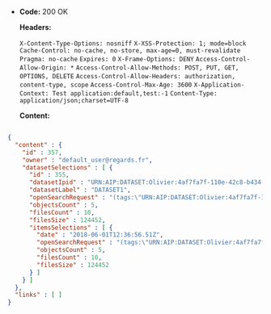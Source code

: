 * **Code:** 200 OK

  **Headers:**

  `X-Content-Type-Options: nosniff`
  `X-XSS-Protection: 1; mode=block`
  `Cache-Control: no-cache, no-store, max-age=0, must-revalidate`
  `Pragma: no-cache`
  `Expires: 0`
  `X-Frame-Options: DENY`
  `Access-Control-Allow-Origin: *`
  `Access-Control-Allow-Methods: POST, PUT, GET, OPTIONS, DELETE`
  `Access-Control-Allow-Headers: authorization, content-type, scope`
  `Access-Control-Max-Age: 3600`
  `X-Application-Context: Test application:default,test:-1`
  `Content-Type: application/json;charset=UTF-8`

  **Content:**

```json

{
  "content" : {
    "id" : 357,
    "owner" : "default_user@regards.fr",
    "datasetSelections" : [ {
      "id" : 355,
      "datasetIpid" : "URN:AIP:DATASET:Olivier:4af7fa7f-110e-42c8-b434-7c863c280548:V1",
      "datasetLabel" : "DATASET1",
      "openSearchRequest" : "(tags:\"URN:AIP:DATASET:Olivier:4af7fa7f-110e-42c8-b434-7c863c280548:V1\") AND creationDate:[* TO 2018-06-01T12:36:56.51Z]",
      "objectsCount" : 5,
      "filesCount" : 10,
      "filesSize" : 124452,
      "itemsSelections" : [ {
        "date" : "2018-06-01T12:36:56.51Z",
        "openSearchRequest" : "(tags:\"URN:AIP:DATASET:Olivier:4af7fa7f-110e-42c8-b434-7c863c280548:V1\") AND creationDate:[* TO 2018-06-01T12:36:56.51Z]",
        "objectsCount" : 5,
        "filesCount" : 10,
        "filesSize" : 124452
      } ]
    } ]
  },
  "links" : [ ]
}
```
